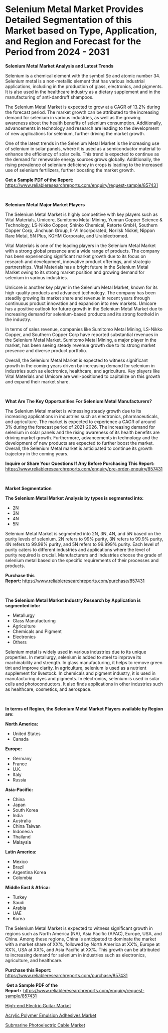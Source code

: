 <p><h1>Selenium Metal Market Provides Detailed Segmentation of this Market based on Type, Application, and Region and Forecast for the Period from 2024 - 2031</h1></p><p><strong>Selenium Metal Market Analysis and Latest Trends</strong></p>
<p><p>Selenium is a chemical element with the symbol Se and atomic number 34. Selenium metal is a non-metallic element that has various industrial applications, including in the production of glass, electronics, and pigments. It is also used in the healthcare industry as a dietary supplement and in the manufacturing of anti-dandruff shampoos.</p><p>The Selenium Metal Market is expected to grow at a CAGR of 13.2% during the forecast period. The market growth can be attributed to the increasing demand for selenium in various industries, as well as the growing awareness about the health benefits of selenium consumption. Additionally, advancements in technology and research are leading to the development of new applications for selenium, further driving the market growth.</p><p>One of the latest trends in the Selenium Metal Market is the increasing use of selenium in solar panels, where it is used as a semiconductor material to enhance the efficiency of solar cells. This trend is expected to continue as the demand for renewable energy sources grows globally. Additionally, the rising prevalence of selenium deficiency in crops is leading to the increased use of selenium fertilizers, further boosting the market growth.</p></p>
<p><strong>Get a Sample PDF of the Report:&nbsp;</strong> <a href="https://www.reliableresearchreports.com/enquiry/request-sample/857431">https://www.reliableresearchreports.com/enquiry/request-sample/857431</a></p>
<p>&nbsp;</p>
<p><strong>Selenium Metal Major Market Players</strong></p>
<p><p>The Selenium Metal Market is highly competitive with key players such as Vital Materials, Umicore, Sumitomo Metal Mining, Yunnan Copper Science & Technology, LS-Nikko Copper, Shinko Chemical, Retorte GmbH, Southern Copper Corp, Jinchuan Group, II-VI Incorporated, Norilsk Nickel, Nippon Rare Metal, 5N Plus, KGHM Corporate, and Uralelectromed.</p><p>Vital Materials is one of the leading players in the Selenium Metal Market with a strong global presence and a wide range of products. The company has been experiencing significant market growth due to its focus on research and development, innovative product offerings, and strategic partnerships. Vital Materials has a bright future in the Selenium Metal Market owing to its strong market position and growing demand for selenium in various industries.</p><p>Umicore is another key player in the Selenium Metal Market, known for its high-quality products and advanced technology. The company has been steadily growing its market share and revenue in recent years through continuous product innovation and expansion into new markets. Umicore has a positive outlook for future growth in the Selenium Metal Market due to increasing demand for selenium-based products and its strong foothold in the industry.</p><p>In terms of sales revenue, companies like Sumitomo Metal Mining, LS-Nikko Copper, and Southern Copper Corp have reported substantial revenues in the Selenium Metal Market. Sumitomo Metal Mining, a major player in the market, has been seeing steady revenue growth due to its strong market presence and diverse product portfolio.</p><p>Overall, the Selenium Metal Market is expected to witness significant growth in the coming years driven by increasing demand for selenium in industries such as electronics, healthcare, and agriculture. Key players like Vital Materials and Umicore are well-positioned to capitalize on this growth and expand their market share.</p></p>
<p>&nbsp;</p>
<p><strong>What Are The Key Opportunities For Selenium Metal Manufacturers?</strong></p>
<p><p>The Selenium Metal market is witnessing steady growth due to its increasing applications in industries such as electronics, pharmaceuticals, and agriculture. The market is expected to experience a CAGR of around 3% during the forecast period of 2021-2026. The increasing demand for selenium in solar panels and the rising awareness of its health benefits are driving market growth. Furthermore, advancements in technology and the development of new products are expected to further boost the market. Overall, the Selenium Metal market is anticipated to continue its growth trajectory in the coming years.</p></p>
<p><strong>Inquire or Share Your Questions If Any Before Purchasing This Report:</strong> <a href="https://www.reliableresearchreports.com/enquiry/pre-order-enquiry/857431">https://www.reliableresearchreports.com/enquiry/pre-order-enquiry/857431</a></p>
<p>&nbsp;</p>
<p><strong>Market Segmentation</strong></p>
<p><strong>The Selenium Metal Market Analysis by types is segmented into:</strong></p>
<p><ul><li>2N</li><li>3N</li><li>4N</li><li>5N</li></ul></p>
<p><p>Selenium Metal Market is segmented into 2N, 3N, 4N, and 5N based on the purity levels of selenium. 2N refers to 99% purity, 3N refers to 99.9% purity, 4N refers to 99.99% purity, and 5N refers to 99.999% purity. Each level of purity caters to different industries and applications where the level of purity required is crucial. Manufacturers and industries choose the grade of selenium metal based on the specific requirements of their processes and products.</p></p>
<p><strong>Purchase this Report:&nbsp;</strong><a href="https://www.reliableresearchreports.com/purchase/857431">https://www.reliableresearchreports.com/purchase/857431</a></p>
<p>&nbsp;</p>
<p><strong>The Selenium Metal Market Industry Research by Application is segmented into:</strong></p>
<p><ul><li>Metallurgy</li><li>Glass Manufacturing</li><li>Agriculture</li><li>Chemicals and Pigment</li><li>Electronics</li><li>Others</li></ul></p>
<p><p>Selenium metal is widely used in various industries due to its unique properties. In metallurgy, selenium is added to steel to improve its machinability and strength. In glass manufacturing, it helps to remove green tint and improve clarity. In agriculture, selenium is used as a nutrient supplement for livestock. In chemicals and pigment industry, it is used in manufacturing dyes and pigments. In electronics, selenium is used in solar cells and photoconductors. It also finds applications in other industries such as healthcare, cosmetics, and aerospace.</p></p>
<p>&nbsp;</p>
<p><strong>In terms of Region, the Selenium Metal Market Players available by Region are:</strong></p>
<p>
    <p> <strong> North America: </strong>
        <ul>
            <li>United States</li>
            <li>Canada</li>
        </ul>
        </p> 
    <p> <strong> Europe: </strong>
        <ul>
            <li>Germany</li>
            <li>France</li>
            <li>U.K.</li>
            <li>Italy</li>
            <li>Russia</li>
        </ul>
        </p> 
    <p> <strong> Asia-Pacific: </strong>
        <ul>
            <li>China</li>
            <li>Japan</li>
            <li>South Korea</li>
            <li>India</li>
            <li>Australia</li>
            <li>China Taiwan</li>
            <li>Indonesia</li>
            <li>Thailand</li>
            <li>Malaysia</li>
        </ul>
        </p> 
    <p> <strong> Latin America: </strong>
        <ul>
            <li>Mexico</li>
            <li>Brazil</li>
            <li>Argentina Korea</li>
            <li>Colombia</li>
        </ul>
        </p> 
    <p> <strong> Middle East & Africa: </strong>
        <ul>
            <li>Turkey</li>
            <li>Saudi</li>
            <li>Arabia</li>
            <li>UAE</li>
            <li>Korea</li>
        </ul>
    </p>
    </p>
<p><p>The Selenium Metal Market is expected to witness significant growth in regions such as North America (NA), Asia Pacific (APAC), Europe, USA, and China. Among these regions, China is anticipated to dominate the market with a market share of XX%, followed by North America at XX%, Europe at XX%, USA at XX%, and Asia Pacific at XX%. This growth can be attributed to increasing demand for selenium in industries such as electronics, agriculture, and healthcare.</p></p>
<p><strong>Purchase this Report: </strong><a href="https://www.reliableresearchreports.com/purchase/857431">https://www.reliableresearchreports.com/purchase/857431</a></p>
<p>&nbsp;<strong>Get a Sample PDF of the Report:&nbsp;&nbsp;</strong><a href="https://www.reliableresearchreports.com/enquiry/request-sample/857431">https://www.reliableresearchreports.com/enquiry/request-sample/857431</a></p>
<p><strong></strong></p>
<p><p><a href="https://view.publitas.com/reportprime-1/high-end-electric-guitar-market-size-furnishes-valuable-information-encompassing-market-share-market-trends-and-projections-spanning-from-2024-to-2031/">High-end Electric Guitar Market</a></p><p><a href="https://view.publitas.com/reportprime-1/acrylic-polymer-emulsion-adhesives-market-research-report-reveals-the-latest-trends-and-opportunities-of-this-market-for-period-from-2024-2031/">Acrylic Polymer Emulsion Adhesives Market</a></p><p><a href="https://view.publitas.com/reportprime-1/submarine-photoelectric-cable-market-growth-market-trends-covid-19-impact-and-forecasts-for-period-from-2024-2031/">Submarine Photoelectric Cable Market</a></p></p>